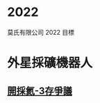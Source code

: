 # 2022
莫氏有限公司 2022 目標


 # 外星採礦機器人
 
 ## [開採氦-3存爭議](http://scitech.people.com.cn/BIG5/n/2015/0830/c1007-27531661.html)
 
 
 
